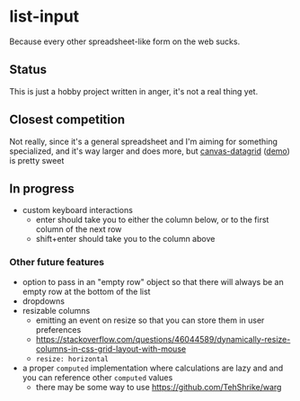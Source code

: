 # list-input

Because every other spreadsheet-like form on the web sucks.

## Status

This is just a hobby project written in anger, it's not a real thing yet.

## Closest competition

Not really, since it's a general spreadsheet and I'm aiming for something specialized, and it's way larger and does more, but [canvas-datagrid](https://github.com/TonyGermaneri/canvas-datagrid) ([demo](https://canvas-datagrid.js.org/demo.html)) is pretty sweet

## In progress

- custom keyboard interactions
	- enter should take you to either the column below, or to the first column of the next row
	- shift+enter should take you to the column above

### Other future features

- option to pass in an "empty row" object so that there will always be an empty row at the bottom of the list
- dropdowns
- resizable columns
	- emitting an event on resize so that you can store them in user preferences
	- https://stackoverflow.com/questions/46044589/dynamically-resize-columns-in-css-grid-layout-with-mouse
	- `resize: horizontal`
- a proper `computed` implementation where calculations are lazy and and you can reference other `computed` values
	- there may be some way to use https://github.com/TehShrike/warg
